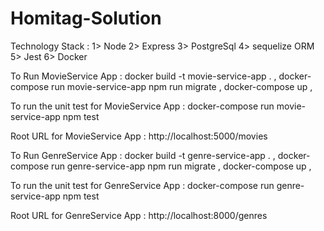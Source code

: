 # Homitag-Solution

Technology Stack :
1> Node
2> Express
3> PostgreSql
4> sequelize ORM
5> Jest
6> Docker

To Run MovieService App :
  docker build -t movie-service-app . ,
  docker-compose run movie-service-app npm run migrate ,
  docker-compose up ,
  
To run the unit test for MovieService App :
  docker-compose run movie-service-app npm test

Root URL for MovieService App :
  http://localhost:5000/movies
  


To Run GenreService App :
  docker build -t genre-service-app . ,
  docker-compose run genre-service-app npm run migrate ,
  docker-compose up ,
  
To run the unit test for GenreService App :
  docker-compose run genre-service-app npm test

Root URL for GenreService App :
  http://localhost:8000/genres
